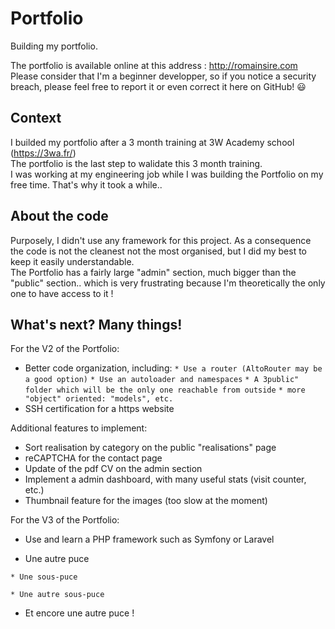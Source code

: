 # Portfolio
Building my portfolio.

The portfolio is available online at this address : http://romainsire.com  
Please consider that I'm a beginner developper, so if you notice a security breach, please feel free to report it or even correct it here on GitHub!  :smiley:

## Context
I builded my portfolio after a 3 month training at 3W Academy school (https://3wa.fr/)  
The portfolio is the last step to walidate this 3 month training.  
I was working at my engineering job while I was building the Portfolio on my free time. That's why it took a while..

## About the code
Purposely, I didn't use any framework for this project. As a consequence the code is not the cleanest not the most organised, but I did my best to keep it easily understandable.  
The Portfolio has a fairly large "admin" section, much bigger than the "public" section.. which is very frustrating because I'm theoretically the only one to have access to it !

## What's next? Many things!  
For the V2 of the Portfolio:  
* Better code organization, including:
 `* Use a router (AltoRouter may be a good option)`
 `* Use an autoloader and namespaces`
 `* A 3public" folder which will be the only one reachable from outside`
 `* more "object" oriented: "models", etc.`
* SSH certification for a https website

Additional features to implement:
* Sort realisation by category on the public "realisations" page
* reCAPTCHA for the contact page
* Update of the pdf CV on the admin section
* Implement a admin dashboard, with many useful stats (visit counter, etc.)
* Thumbnail feature for the images (too slow at the moment)

For the V3 of the Portfolio:
* Use and learn a PHP framework such as Symfony or Laravel




* Une autre puce

`* Une sous-puce`

`* Une autre sous-puce`

* Et encore une autre puce !
